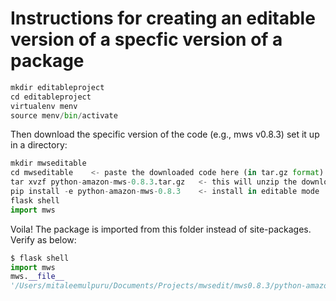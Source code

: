 # Instructions for creating an editable version of a specfic version of a package
```python
mkdir editableproject
cd editableproject
virtualenv menv
source menv/bin/activate
```
Then download the specific version of the code (e.g., mws v0.8.3)
set it up in a directory:
```python
mkdir mwseditable
cd mwseditable    <- paste the downloaded code here (in tar.gz format)
tar xvzf python-amazon-mws-0.8.3.tar.gz   <- this will unzip the downloaded code
pip install -e python-amazon-mws-0.8.3    <- install in editable mode
flask shell
import mws
```
Voila! The package is imported from this folder instead of site-packages. Verify as below:
```python
$ flask shell
import mws
mws.__file__
'/Users/mitaleemulpuru/Documents/Projects/mwsedit/mws0.8.3/python-amazon-mws-0.8.3/mws/__init__.py'
```
